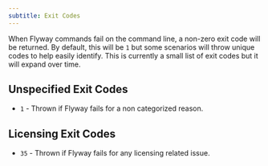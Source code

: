 ```yaml
---
subtitle: Exit Codes
---
```


When Flyway commands fail on the command line, a non-zero exit code will be returned. By default, this will be `1` but some
scenarios will throw unique codes to help easily identify. This is currently a small list of exit codes
but it will expand over time.

## Unspecified Exit Codes
* `1` - Thrown if Flyway fails for a non categorized reason.

## Licensing Exit Codes
* `35` - Thrown if Flyway fails for any licensing related issue.
